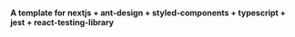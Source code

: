 #### A template for nextjs + ant-design + styled-components + typescript + jest + react-testing-library

